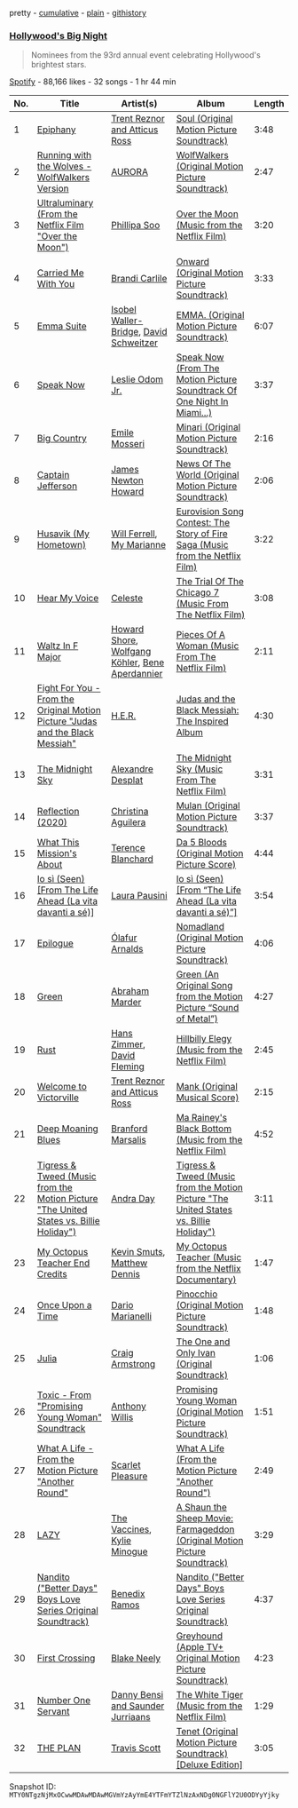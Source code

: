 pretty - [cumulative](/playlists/cumulative/37i9dQZF1DX2cW2nLJVrZg.md) - [plain](/playlists/plain/37i9dQZF1DX2cW2nLJVrZg) - [githistory](https://github.githistory.xyz/mackorone/spotify-playlist-archive/blob/main/playlists/plain/37i9dQZF1DX2cW2nLJVrZg)

### [Hollywood's Big Night](https://open.spotify.com/playlist/37i9dQZF1DX2cW2nLJVrZg)

> Nominees from the 93rd annual event celebrating Hollywood's brightest stars.

[Spotify](https://open.spotify.com/user/spotify) - 88,166 likes - 32 songs - 1 hr 44 min

| No. | Title | Artist(s) | Album | Length |
|---|---|---|---|---|
| 1 | [Epiphany](https://open.spotify.com/track/1q1T0TbFO2fWkDmgCKwTB0) | [Trent Reznor and Atticus Ross](https://open.spotify.com/artist/6cadOIa5DTh6a5mGo5r4bh) | [Soul \(Original Motion Picture Soundtrack\)](https://open.spotify.com/album/2ffRAIZdlGEwnYE5ytIw88) | 3:48 |
| 2 | [Running with the Wolves \- WolfWalkers Version](https://open.spotify.com/track/5KF4xocBjejdsiztbvSW83) | [AURORA](https://open.spotify.com/artist/1WgXqy2Dd70QQOU7Ay074N) | [WolfWalkers \(Original Motion Picture Soundtrack\)](https://open.spotify.com/album/6XVCLtMjubQa0VHm9UHsXN) | 2:47 |
| 3 | [Ultraluminary \(From the Netflix Film "Over the Moon"\)](https://open.spotify.com/track/5Yx7Cl7QZx80fx3hvESVB2) | [Phillipa Soo](https://open.spotify.com/artist/2OEGI2wrCVmvavKEOMlccy) | [Over the Moon \(Music from the Netflix Film\)](https://open.spotify.com/album/3Bx1Oe2Umw0n4tNbIpO1aD) | 3:20 |
| 4 | [Carried Me With You](https://open.spotify.com/track/0HL3y3bsKSARBSP0qaImwb) | [Brandi Carlile](https://open.spotify.com/artist/2sG4zTOLvjKG1PSoOyf5Ej) | [Onward \(Original Motion Picture Soundtrack\)](https://open.spotify.com/album/5GVC60ITCVDwfUGjblfsst) | 3:33 |
| 5 | [Emma Suite](https://open.spotify.com/track/6nQImNsFZlgsn9KeMbkjJT) | [Isobel Waller\-Bridge](https://open.spotify.com/artist/1Iy8JKDTXo8e9HmyTCaTOZ), [David Schweitzer](https://open.spotify.com/artist/1DUWnPlE7T4m8zBUYK6GIc) | [EMMA\. \(Original Motion Picture Soundtrack\)](https://open.spotify.com/album/2QwIcZ1a1FuDUw8i0u1dGS) | 6:07 |
| 6 | [Speak Now](https://open.spotify.com/track/4AIaSod5XuXDApmMv1ATqr) | [Leslie Odom Jr.](https://open.spotify.com/artist/3cR4rhS2hBWqI7rJEBacvN) | [Speak Now \(From The Motion Picture Soundtrack Of One Night In Miami...\)](https://open.spotify.com/album/7lj05DmCzCTu4Hxvnk1jAR) | 3:37 |
| 7 | [Big Country](https://open.spotify.com/track/2FH1R4lNVQQx64VLEPLOhF) | [Emile Mosseri](https://open.spotify.com/artist/0BNz24TKUn8Ov1ApFkLzA1) | [Minari \(Original Motion Picture Soundtrack\)](https://open.spotify.com/album/73YA428yr1quWSDEVuJXe5) | 2:16 |
| 8 | [Captain Jefferson](https://open.spotify.com/track/5X6b1ySSqzJm4qLw0fqs5n) | [James Newton Howard](https://open.spotify.com/artist/2M4eNCvV3CJUswavkhAQg2) | [News Of The World \(Original Motion Picture Soundtrack\)](https://open.spotify.com/album/6v1bOteXExLs8oA8epNRuc) | 2:06 |
| 9 | [Husavik \(My Hometown\)](https://open.spotify.com/track/6ofMKJjMpfDEb48JYEAgjX) | [Will Ferrell](https://open.spotify.com/artist/7xF6Psrf6yNOBkB9jpMRa0), [My Marianne](https://open.spotify.com/artist/26a4tbq9f4QZCHArsoQkWn) | [Eurovision Song Contest: The Story of Fire Saga \(Music from the Netflix Film\)](https://open.spotify.com/album/0u6ppFo3gWA3vTiGeDTWXl) | 3:22 |
| 10 | [Hear My Voice](https://open.spotify.com/track/2VQLvnoWPwWaOmErqIV1zH) | [Celeste](https://open.spotify.com/artist/49HlOY4gkHqsYG9GCuhkcc) | [The Trial Of The Chicago 7 \(Music From The Netflix Film\)](https://open.spotify.com/album/7x06ePHyeqFaXFMCIpLajC) | 3:08 |
| 11 | [Waltz In F Major](https://open.spotify.com/track/28WUfHlQ8KRdcsKVufwa3Z) | [Howard Shore](https://open.spotify.com/artist/0OcclcP5o8VKH2TRqSY2A7), [Wolfgang Köhler](https://open.spotify.com/artist/1trugwgFZZlth3e6joLLNa), [Bene Aperdannier](https://open.spotify.com/artist/4Fng7TS6u0rz389XQciiQY) | [Pieces Of A Woman \(Music From The Netflix Film\)](https://open.spotify.com/album/4J7BlA688EifZvL91Dl5zs) | 2:11 |
| 12 | [Fight For You \- From the Original Motion Picture "Judas and the Black Messiah"](https://open.spotify.com/track/4gsHejrUpQI63qXWzp7psJ) | [H.E.R.](https://open.spotify.com/artist/3Y7RZ31TRPVadSFVy1o8os) | [Judas and the Black Messiah: The Inspired Album](https://open.spotify.com/album/0f0XZWfp7I1awuU40IPGGz) | 4:30 |
| 13 | [The Midnight Sky](https://open.spotify.com/track/6VmExNANnycvFtCmARWjn2) | [Alexandre Desplat](https://open.spotify.com/artist/71jzN72g8qWMCMkWC5p1Z0) | [The Midnight Sky \(Music From The Netflix Film\)](https://open.spotify.com/album/6vmu6V3J4WABvjKoAwqrQw) | 3:31 |
| 14 | [Reflection \(2020\)](https://open.spotify.com/track/5Y1id2NTv2M7x2g2V2q1Sz) | [Christina Aguilera](https://open.spotify.com/artist/1l7ZsJRRS8wlW3WfJfPfNS) | [Mulan \(Original Motion Picture Soundtrack\)](https://open.spotify.com/album/1hOU3shHZwl08nsq1LDAJP) | 3:37 |
| 15 | [What This Mission's About](https://open.spotify.com/track/6gZpNkvDpjsTi02VV1O2WI) | [Terence Blanchard](https://open.spotify.com/artist/7IbO8NvxclKsk7WTOZ42bv) | [Da 5 Bloods \(Original Motion Picture Score\)](https://open.spotify.com/album/0LarP0xBEosOk39WtkHd2C) | 4:44 |
| 16 | [Io sì \(Seen\) \[From The Life Ahead \(La vita davanti a sé\)\]](https://open.spotify.com/track/7FnHZ5YmsCi6Gdm3fo3De0) | [Laura Pausini](https://open.spotify.com/artist/2e4nwiX8ZCU09LGLOpeqTH) | [Io sì \(Seen\) \[From “The Life Ahead \(La vita davanti a sé\)”\]](https://open.spotify.com/album/1Z7aI937XmTwVAAHjekxqG) | 3:54 |
| 17 | [Epilogue](https://open.spotify.com/track/5LqyJJiZ3X74giX7n0QxjF) | [Ólafur Arnalds](https://open.spotify.com/artist/7E3BRXV9ZbCt5lQTCXMTia) | [Nomadland \(Original Motion Picture Soundtrack\)](https://open.spotify.com/album/3gd5jLNJnFB2eKn2qQHHZq) | 4:06 |
| 18 | [Green](https://open.spotify.com/track/5Qbbt2pFCtK1TURRKyc44t) | [Abraham Marder](https://open.spotify.com/artist/1mWBfXz6jucW65OnB7ZJsz) | [Green \(An Original Song from the Motion Picture “Sound of Metal”\)](https://open.spotify.com/album/3fpm5s5FAe2FnAbHTuTXt5) | 4:27 |
| 19 | [Rust](https://open.spotify.com/track/0XTRYLKGS0Y9YghgzBXYVs) | [Hans Zimmer](https://open.spotify.com/artist/0YC192cP3KPCRWx8zr8MfZ), [David Fleming](https://open.spotify.com/artist/5i0L6675x4W9WULHPA2Ks8) | [Hillbilly Elegy \(Music from the Netflix Film\)](https://open.spotify.com/album/3B45f4sZTY8VC6slaW79Si) | 2:45 |
| 20 | [Welcome to Victorville](https://open.spotify.com/track/17RSYIsjVFmNekx5TmvgKf) | [Trent Reznor and Atticus Ross](https://open.spotify.com/artist/6cadOIa5DTh6a5mGo5r4bh) | [Mank \(Original Musical Score\)](https://open.spotify.com/album/4bF6HoSA0B7FbkY1z8uTq5) | 2:15 |
| 21 | [Deep Moaning Blues](https://open.spotify.com/track/4FioWFT9z8CBULVgnLyb6Z) | [Branford Marsalis](https://open.spotify.com/artist/1gPY6jETlC02stpXOUmSBH) | [Ma Rainey's Black Bottom \(Music from the Netflix Film\)](https://open.spotify.com/album/0B48b43IEv1H01wkgn6yxs) | 4:52 |
| 22 | [Tigress & Tweed \(Music from the Motion Picture "The United States vs\. Billie Holiday"\)](https://open.spotify.com/track/72PM6IPh11h6akXKzMJs3q) | [Andra Day](https://open.spotify.com/artist/1c4rxrxy8eDLvMVL1DTiBe) | [Tigress & Tweed \(Music from the Motion Picture "The United States vs\. Billie Holiday"\)](https://open.spotify.com/album/5QIrCVTrODMsB5XIBrPvGz) | 3:11 |
| 23 | [My Octopus Teacher End Credits](https://open.spotify.com/track/7o7CCSoey85v5TOEqaHq6O) | [Kevin Smuts](https://open.spotify.com/artist/28o69UYRCUkfpTQ9osvV09), [Matthew Dennis](https://open.spotify.com/artist/4N313ATuzhiUWq8iJdVNQf) | [My Octopus Teacher \(Music from the Netflix Documentary\)](https://open.spotify.com/album/4VgpunftblRtRqyaRZKFRu) | 1:47 |
| 24 | [Once Upon a Time](https://open.spotify.com/track/627zszyuSvSLsGCVLqXR99) | [Dario Marianelli](https://open.spotify.com/artist/0s1ec6aPpRZ4DCj15w1EFg) | [Pinocchio \(Original Motion Picture Soundtrack\)](https://open.spotify.com/album/0oz9pxUkwhg8ar7tSS3rhp) | 1:48 |
| 25 | [Julia](https://open.spotify.com/track/6xHXVUdTrr78RXYaDsPCkV) | [Craig Armstrong](https://open.spotify.com/artist/526q7RxT5KA1VGeQ5GMSHO) | [The One and Only Ivan \(Original Soundtrack\)](https://open.spotify.com/album/0FHQxkiMUGGJ160ZMzBhnV) | 1:06 |
| 26 | [Toxic \- From "Promising Young Woman" Soundtrack](https://open.spotify.com/track/05XtOl4zvDiOXcHjtTMIqd) | [Anthony Willis](https://open.spotify.com/artist/3eQRx2K7xDJFIbuzZt4wOk) | [Promising Young Woman \(Original Motion Picture Soundtrack\)](https://open.spotify.com/album/58gdv0EuhcZ2auHfEBm4mL) | 1:51 |
| 27 | [What A Life \- From the Motion Picture "Another Round"](https://open.spotify.com/track/4DXceUhBu8hVYO1EuT6EOt) | [Scarlet Pleasure](https://open.spotify.com/artist/7wrulS1dfanckBnoxxEuS6) | [What A Life \(From the Motion Picture "Another Round"\)](https://open.spotify.com/album/13FUjs5sLETUhC3KaRKZUN) | 2:49 |
| 28 | [LAZY](https://open.spotify.com/track/4lQAyzhjWWOMkJPFepV5nr) | [The Vaccines](https://open.spotify.com/artist/0Ak6DLKHtpR6TEEnmcorKA), [Kylie Minogue](https://open.spotify.com/artist/4RVnAU35WRWra6OZ3CbbMA) | [A Shaun the Sheep Movie: Farmageddon \(Original Motion Picture Soundtrack\)](https://open.spotify.com/album/20YaFK12vAUEtVvOImcUGo) | 3:29 |
| 29 | [Nandito \("Better Days" Boys Love Series Original Soundtrack\)](https://open.spotify.com/track/5MxNumr5U2RItqaIQ358vo) | [Benedix Ramos](https://open.spotify.com/artist/5fldgzVYNjhJSwZorLIrXq) | [Nandito \("Better Days" Boys Love Series Original Soundtrack\)](https://open.spotify.com/album/28aSJYhykZjYowiaz7QN7s) | 4:37 |
| 30 | [First Crossing](https://open.spotify.com/track/4kB8uNTf0YWH4g6vOj4K6R) | [Blake Neely](https://open.spotify.com/artist/4UOzqO0jZUrTiTunfBw4tp) | [Greyhound \(Apple TV+ Original Motion Picture Soundtrack\)](https://open.spotify.com/album/57JxE0K1c4vuuP2pS5t2md) | 4:23 |
| 31 | [Number One Servant](https://open.spotify.com/track/5E6r0vesICmAQfllc8uNvf) | [Danny Bensi and Saunder Jurriaans](https://open.spotify.com/artist/7fO0iCzJh7IvVEFiFYfOC2) | [The White Tiger \(Music from the Netflix Film\)](https://open.spotify.com/album/5uk1RLQTHsCty6Kt94NwBN) | 1:29 |
| 32 | [THE PLAN](https://open.spotify.com/track/3zKxgW0eUAw1v4m7eZcrns) | [Travis Scott](https://open.spotify.com/artist/0Y5tJX1MQlPlqiwlOH1tJY) | [Tenet \(Original Motion Picture Soundtrack\) \[Deluxe Edition\]](https://open.spotify.com/album/3XVZnD9SKNPcN3YJvho9Y7) | 3:05 |

Snapshot ID: `MTY0NTgzNjMxOCwwMDAwMDAwMGVmYzAyYmE4YTFmYTZlNzAxNDg0NGFlY2U0ODYyYjky`